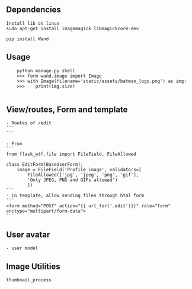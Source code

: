 ## Dependencies
    Install lib on linux 
    sudo apt-get install imagemagick libmagickcore-dev
    
    pip install Wand

## Usage
```
    python manage.py shell
    >>> form wand.image import Image
    >>> with Image(filename='static/assets/batman_logo.png') as img:
    >>>    print(img.size)
    
```
## View/routes, Form and template
    - Routes of /edit
    ```
    ```
    
    - From
    ```
    from flask_wtf.file import FileField, FileAllowed
    
    class EditForm(BaseUserForm):
        image = FileField('Profile image', validators=[
            FileAllowed(['jpg', 'jpeg', 'png', 'gif'],
            'Only JPEG, PNG and GIFs allowed')
            ])
    ```
    - In template, allow sending files through html form
    ```
    <form method="POST" action="{{ url_for('.edit')}}" role="form" enctype="multipart/form-data">
    ```
## User avatar
    - user model

## Image Utilities
    thumbnail_process
    
    
    
    